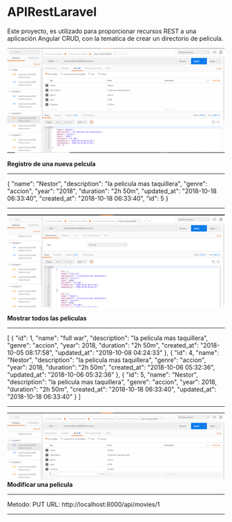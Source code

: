 # APIRestLaravel
Este proyecto, es utilizado para proporcionar recursos REST a una aplicación Angular CRUD, con la tematica de crear un directorio de pelicula.

![imagen de entrada](https://github.com/DNimdis/APIRestLaravel/blob/master/public/img/imgWiki/Captura.PNG)

**Registro de una nueva pelcula**
***
{
    "name": "Nestor",
    "description": "la pelicula mas taquillera",
    "genre": "accion",
    "year": "2018",
    "duration": "2h 50m",
    "updated_at": "2018-10-18 06:33:40",
    "created_at": "2018-10-18 06:33:40",
    "id": 5
}
***

![Mostrar peliculas](https://github.com/DNimdis/APIRestLaravel/blob/master/public/img/imgWiki/Captura2.PNG)

**Mostrar todos las peliculas**
***
[
    {
        "id": 1,
        "name": "full war",
        "description": "la pelicula mas taquillera",
        "genre": "accion",
        "year": 2018,
        "duration": "2h 50m",
        "created_at": "2018-10-05 08:17:58",
        "updated_at": "2018-10-08 04:24:33"
    },
    {
        "id": 4,
        "name": "Nestor",
        "description": "la pelicula mas taquillera",
        "genre": "accion",
        "year": 2018,
        "duration": "2h 50m",
        "created_at": "2018-10-06 05:32:36",
        "updated_at": "2018-10-06 05:32:36"
    },
    {
        "id": 5,
        "name": "Nestor",
        "description": "la pelicula mas taquillera",
        "genre": "accion",
        "year": 2018,
        "duration": "2h 50m",
        "created_at": "2018-10-18 06:33:40",
        "updated_at": "2018-10-18 06:33:40"
    }
]
****

![Modificar Pelicula](https://github.com/DNimdis/APIRestLaravel/blob/master/public/img/imgWiki/Captura3.PNG)
**Modificar una pelicula**
***
Metodo: PUT
URL: http://localhost:8000/api/movies/1
***
